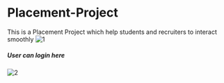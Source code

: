 # Placement-Project
This is a Placement Project which help students and recruiters to interact smoothly
![1](https://user-images.githubusercontent.com/90102863/178766423-a45fc355-d313-4eec-9b71-d9e94395bbfc.png)
##### **User can login here**
![2](https://user-images.githubusercontent.com/90102863/178766655-d4116189-ce3c-4564-b997-b90d6a102dfc.png)



